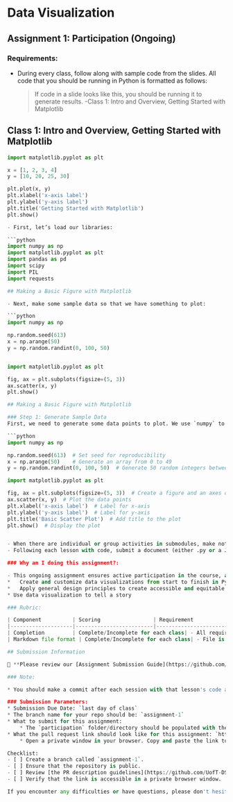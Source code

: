 # Data Visualization

## Assignment 1: Participation (Ongoing)

### Requirements:

- During every class, follow along with sample code from the slides. All code that you should be running in Python is formatted as follows:
  
  > If code in a slide looks like this, you should be running it to generate results.
-Class 1: Intro and Overview, Getting Started with Matplotlib

## Class 1: Intro and Overview, Getting Started with Matplotlib

```python
import matplotlib.pyplot as plt

x = [1, 2, 3, 4]
y = [10, 20, 25, 30]

plt.plot(x, y)
plt.xlabel('x-axis label')
plt.ylabel('y-axis label')
plt.title('Getting Started with Matplotlib')
plt.show()

- First, let’s load our libraries:

```python
import numpy as np
import matplotlib.pyplot as plt
import pandas as pd
import scipy
import PIL
import requests

## Making a Basic Figure with Matplotlib

- Next, make some sample data so that we have something to plot:

```python
import numpy as np

np.random.seed(613)
x = np.arange(50)
y = np.random.randint(0, 100, 50)


import matplotlib.pyplot as plt

fig, ax = plt.subplots(figsize=(5, 3))
ax.scatter(x, y)
plt.show()

## Making a Basic Figure with Matplotlib

### Step 1: Generate Sample Data
First, we need to generate some data points to plot. We use `numpy` to create a sequence of numbers and some random values.

```python
import numpy as np

np.random.seed(613)  # Set seed for reproducibility
x = np.arange(50)    # Generate an array from 0 to 49
y = np.random.randint(0, 100, 50)  # Generate 50 random integers between 0 and 100

import matplotlib.pyplot as plt

fig, ax = plt.subplots(figsize=(5, 3))  # Create a figure and an axes object
ax.scatter(x, y)  # Plot the data points
plt.xlabel('x-axis label')  # Label for x-axis
plt.ylabel('y-axis label')  # Label for y-axis
plt.title('Basic Scatter Plot')  # Add title to the plot
plt.show()  # Display the plot


- When there are individual or group activities in submodules, make notes of answers and key points from discussions
- Following each lesson with code, submit a document (either .py or a Jupyter notebook) containing the functioning code from that day's lesson, along with any written notes or comments.

### Why am I doing this assignment?:

- This ongoing assignment ensures active participation in the course, and assesses the learning outcomes:
*	Create and customize data visualizations from start to finish in Python
*	Apply general design principles to create accessible and equitable data visualizations
* Use data visualization to tell a story

### Rubric:

| Component          | Scoring                 | Requirement                                              |
|--------------------|-------------------------|----------------------------------------------------------|
| Completion         | Complete/Incomplete for each class| - All required work from a given class is included in the file |
| Markdown file format | Complete/Incomplete for each class| - File is readable and contains functional code, when needed |

## Submission Information

🚨 **Please review our [Assignment Submission Guide](https://github.com/UofT-DSI/onboarding/blob/main/onboarding_documents/submissions.md)** 🚨 for detailed instructions on how to format, branch, and submit your work. Following these guidelines is crucial for your submissions to be evaluated correctly.

### Note:

* You should make a commit after each session with that lesson's code and notes. Your PR should have the same number of commits as there are sessions. It is important to make the commits to your branch in a timely manner right after each class.

### Submission Parameters:
* Submission Due Date: `last day of class`
* The branch name for your repo should be: `assignment-1`
* What to submit for this assignment:
    * The `participation` folder/directory should be populated with the above mentioned .py/.ipynb files along with any written notes or comments (preferably in .md or .txt format).
* What the pull request link should look like for this assignment: `https://github.com/<your_github_username>/visualization/pull/<pr_id>`
    * Open a private window in your browser. Copy and paste the link to your pull request into the address bar. Make sure you can see your pull request properly. This helps the technical facilitator and learning support staff review your submission easily.

Checklist:
- [ ] Create a branch called `assignment-1`.
- [ ] Ensure that the repository is public.
- [ ] Review [the PR description guidelines](https://github.com/UofT-DSI/onboarding/blob/main/onboarding_documents/submissions.md#guidelines-for-pull-request-descriptions) and adhere to them.
- [ ] Verify that the link is accessible in a private browser window.

If you encounter any difficulties or have questions, please don't hesitate to reach out to our team via our Slack at `#cohort-3-help`. Our Technical Facilitators and Learning Support staff are here to help you navigate any challenges.
